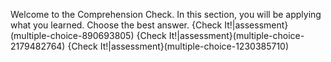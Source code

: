 Welcome to the Comprehension Check. In this section, you will be applying what you learned. Choose the best answer. 
{Check It!|assessment}(multiple-choice-890693805)
{Check It!|assessment}(multiple-choice-2179482764)
{Check It!|assessment}(multiple-choice-1230385710)
